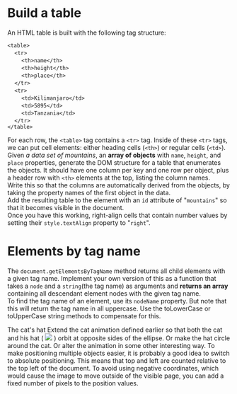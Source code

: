 # Build a table  

An HTML table is built with the following tag structure:  

`<table>`  
&nbsp;&nbsp;&nbsp;&nbsp;`<tr>`  
&nbsp;&nbsp;&nbsp;&nbsp;&nbsp;&nbsp;&nbsp;&nbsp;`<th>name</th>`  
&nbsp;&nbsp;&nbsp;&nbsp;&nbsp;&nbsp;&nbsp;&nbsp;`<th>height</th>`  
&nbsp;&nbsp;&nbsp;&nbsp;&nbsp;&nbsp;&nbsp;&nbsp;`<th>place</th>`  
&nbsp;&nbsp;&nbsp;&nbsp;`</tr>`  
&nbsp;&nbsp;&nbsp;&nbsp;`<tr>`  
&nbsp;&nbsp;&nbsp;&nbsp;&nbsp;&nbsp;&nbsp;&nbsp;`<td>Kilimanjaro</td>`  
&nbsp;&nbsp;&nbsp;&nbsp;&nbsp;&nbsp;&nbsp;&nbsp;`<td>5895</td>`  
&nbsp;&nbsp;&nbsp;&nbsp;&nbsp;&nbsp;&nbsp;&nbsp;`<td>Tanzania</td>`  
&nbsp;&nbsp;&nbsp;&nbsp;`</tr>`  
`</table>`  

For each row, the `<table>` tag contains a `<tr>` tag. Inside of these `<tr>` tags,
we can put cell elements: either heading cells (`<th>`) or regular cells (`<td>`).  
Given *a data set of mountains*, an **array of objects** with `name`, `height`, and
`place` properties, generate the DOM structure for a table that enumerates the
objects. It should have one column per key and one row per object, plus a
header row with `<th>` elements at the top, listing the column names.  
Write this so that the columns are automatically derived from the objects,
by taking the property names of the first object in the data.  
Add the resulting table to the element with an `id` attribute of "`mountains`"
so that it becomes visible in the document.  
Once you have this working, right-align cells that contain number values by
setting their `style.textAlign` property to "`right`".  

# Elements by tag name  
The `document.getElementsByTagName` method returns all child elements with a
given tag name. Implement your own version of this as a function that takes a
`node` and a `string`(the tag name) as arguments and **returns an array** containing
all descendant element nodes with the given tag name.  
To find the tag name of an element, use its `nodeName` property. But note
that this will return the tag name in all uppercase. Use the toLowerCase or
toUpperCase string methods to compensate for this.  

The cat's hat
Extend the cat animation defined earlier so that both the cat and his hat
( <img src="img/hat.png"> ) orbit at opposite sides of the ellipse.
Or make the hat circle around the cat. Or alter the animation in some other
interesting way.
To make positioning multiple objects easier, it is probably a good idea to
switch to absolute positioning. This means that top and left are counted
relative to the top left of the document. To avoid using negative coordinates,
which would cause the image to move outside of the visible page, you can add
a fixed number of pixels to the position values.
